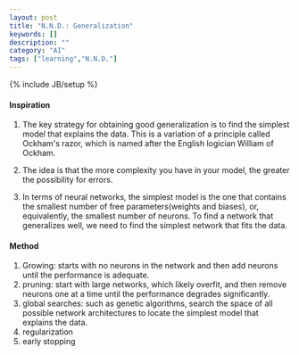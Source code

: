 ```yaml
---
layout: post
title: "N.N.D.: Generalization"
keywords: []
description: ""
category: "AI"
tags: ["learning","N.N.D."]
---
```

{% include JB/setup %}

#### Inspiration
1. The key strategy for obtaining good generalization is to find the simplest
   model that explains the data. This is a variation of a principle called
   Ockham's razor, which is named after the English logician William of Ockham.
2. The idea is that the more complexity you have in your model, the greater the
   possibility for errors.


3. In terms of neural networks, the simplest model is the one that contains the
   smallest number of free parameters(weights and biases), or, equivalently, the
   smallest number of neurons. To find a network that generalizes well, we need
   to find the simplest network that fits the data.


#### Method
1. Growing: starts with no neurons in the network and then add neurons until the
   performance is adequate.
2. pruning: start with large networks, which likely overfit, and then remove
   neurons one at a time until the performance degrades significantly.
3. global searches: such as genetic algorithms, search the space of all possible
   network architectures to locate the simplest model that explains the data.
4. regularization
5. early stopping

